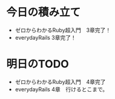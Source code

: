 # 今日の積み立て
- ゼロからわかるRuby超入門　3章完了！
- everydayRails 3章完了！
# 明日のTODO
- ゼロからわかるRuby超入門　4章完了
- everydayRails 4章　行けるとこまで。
